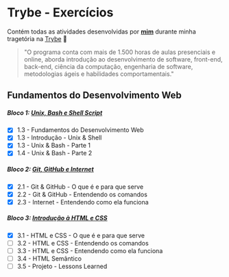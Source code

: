 # Trybe - Exercícios

Contém todas as atividades desenvolvidas por **[mim](https://www.linkedin.com/in/jorgedorio)** durante minha tragetória na [Trybe](https://www.betrybe.com/) :rocket:

> "O programa conta com mais de 1.500 horas de aulas presenciais e online, aborda introdução ao desenvolvimento de software, front-end, back-end, ciência da computação, engenharia de software, metodologias ágeis e habilidades comportamentais."

## Fundamentos do Desenvolvimento Web

##### Bloco 1: [Unix, Bash e Shell Script]()

- [x] 1.3 - Fundamentos do Desenvolvimento Web
- [x] 1.3 - Introdução - Unix & Shell
- [x] 1.3 - Unix & Bash - Parte 1
- [x] 1.4 - Unix & Bash - Parte 2

##### Bloco 2: [Git, GitHub e Internet]()

- [x] 2.1 - Git & GitHub - O que é e para que serve
- [x] 2.2 - Git & GitHub - Entendendo os comandos
- [x] 2.3 - Internet - Entendendo como ela funciona

##### Bloco 3: [Introdução à HTML e CSS](https://github.com/JorgeDorio/trybe-exercises/tree/main/Fundamentals%20of%20Web%20Development/03%20-%20Introduction%20to%20HTML%20and%20CSS)

- [x] 3.1 - HTML e CSS - O que é e para que serve
- [ ] 3.2 - HTML e CSS - Entendendo os comandos
- [ ] 3.3 - HTML e CSS - Entendendo como ela funciona
- [ ] 3.4 - HTML Semântico
- [ ] 3.5 - Projeto - Lessons Learned
